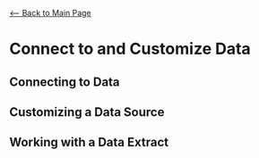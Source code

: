 [<-- Back to Main Page](README.md)
# Connect to and Customize Data

## Connecting to Data
## Customizing a Data Source
## Working with a Data Extract
